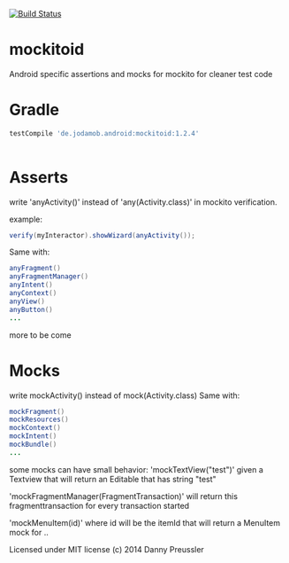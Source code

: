 [![Build Status](https://travis-ci.org/dpreussler/mockitoid.svg?branch=master)](https://travis-ci.org/dpreussler/mockitoid)

mockitoid
==========
Android specific assertions and mocks for mockito for cleaner test code


Gradle
======

```groovy
testCompile 'de.jodamob.android:mockitoid:1.2.4'
 
```

Asserts
=======
write 
'anyActivity()' instead of 'any(Activity.class)'
in mockito verification.

example:
```java
verify(myInteractor).showWizard(anyActivity());
```

Same with:
```java
anyFragment()
anyFragmentManager()
anyIntent()
anyContext()
anyView()
anyButton()
...
```

more to be come


Mocks
=====
write mockActivity() instead of mock(Activity.class)
Same with:
```java
mockFragment()
mockResources()
mockContext()
mockIntent()
mockBundle()
...
```

some mocks can have small behavior:
'mockTextView("test")' given a Textview that will return an Editable that has string "test"

'mockFragmentManager(FragmentTransaction)' will return this fragmenttransaction for every transaction started

'mockMenuItem(id)' where id will be the itemId that will return a MenuItem mock for
..



Licensed under MIT license
(c) 2014 Danny Preussler